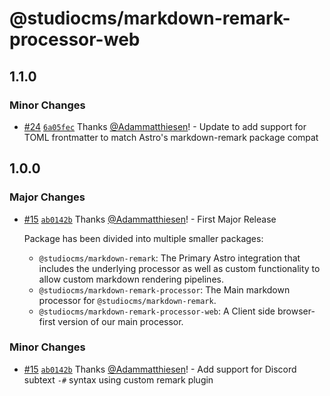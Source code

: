 # @studiocms/markdown-remark-processor-web

## 1.1.0

### Minor Changes

- [#24](https://github.com/withstudiocms/markdown-remark/pull/24) [`6a05fec`](https://github.com/withstudiocms/markdown-remark/commit/6a05fecf27c68f57168cf522a9cec178d71a9f7c) Thanks [@Adammatthiesen](https://github.com/Adammatthiesen)! - Update to add support for TOML frontmatter to match Astro's markdown-remark package compat

## 1.0.0

### Major Changes

- [#15](https://github.com/withstudiocms/markdown-remark/pull/15) [`ab0142b`](https://github.com/withstudiocms/markdown-remark/commit/ab0142bc28ba51de5884c0f6ee0d655400532009) Thanks [@Adammatthiesen](https://github.com/Adammatthiesen)! - First Major Release

  Package has been divided into multiple smaller packages:

  - `@studiocms/markdown-remark`: The Primary Astro integration that includes the underlying processor as well as custom functionality to allow custom markdown rendering pipelines.
  - `@studiocms/markdown-remark-processor`: The Main markdown processor for `@studiocms/markdown-remark`.
  - `@studiocms/markdown-remark-processor-web`: A Client side browser-first version of our main processor.

### Minor Changes

- [#15](https://github.com/withstudiocms/markdown-remark/pull/15) [`ab0142b`](https://github.com/withstudiocms/markdown-remark/commit/ab0142bc28ba51de5884c0f6ee0d655400532009) Thanks [@Adammatthiesen](https://github.com/Adammatthiesen)! - Add support for Discord subtext `-#` syntax using custom remark plugin
